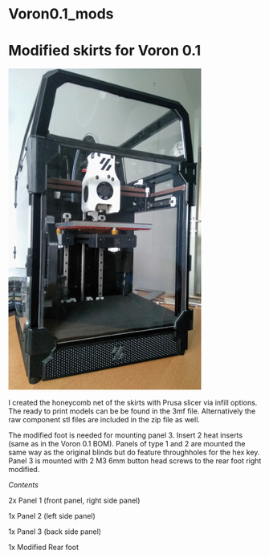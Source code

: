 # Voron0.1_mods

# Modified skirts for Voron 0.1

![image1](https://github.com/thejiral/Voron0.1_mods/blob/main/IMG_20210821_091123%7E2.jpg)

I created the honeycomb net of the skirts with Prusa slicer via infill options. The ready to print models can be be found in the 3mf file. 
Alternatively the raw component stl files are included in the zip file as well. 

The modified foot is needed for mounting panel 3. Insert 2 heat inserts (same as in the Voron 0.1 BOM). 
Panels of type 1 and 2 are mounted the same way as the original blinds but do feature throughholes for the hex key. Panel 3 is mounted with 2 M3 6mm button head screws to the rear foot right modified. 


_Contents_

2x Panel 1 (front panel, right side panel)

1x Panel 2 (left side panel)

1x Panel 3 (back side panel)

1x Modified Rear foot

